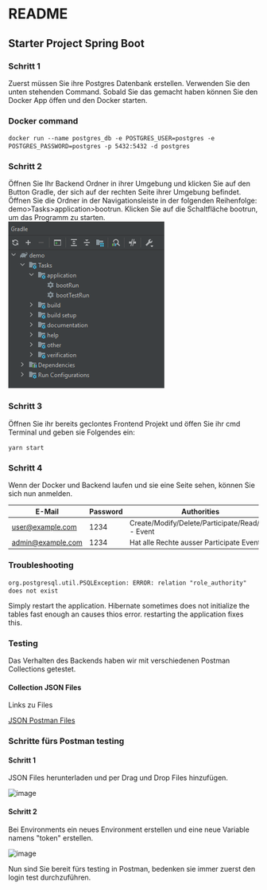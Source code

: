 # README #

## Starter Project Spring Boot


### Schritt 1
Zuerst müssen Sie ihre Postgres Datenbank erstellen. Verwenden Sie den unten stehenden Command. Sobald Sie das gemacht haben können Sie den Docker App öffen und den Docker starten.
### Docker command
```
docker run --name postgres_db -e POSTGRES_USER=postgres -e POSTGRES_PASSWORD=postgres -p 5432:5432 -d postgres
```
### Schritt 2
Öffnen Sie Ihr Backend Ordner in ihrer Umgebung und klicken Sie auf den Button Gradle, der sich auf der rechten Seite ihrer Umgebung befindet.
Öffnen Sie die Ordner in der Navigationsleiste in der folgenden Reihenfolge: demo>Tasks>application>bootrun. Klicken Sie auf die Schaltfläche bootrun, um das Programm zu starten.
![bootrun](/img/bootrun.png)


### Schritt 3 
Öffnen Sie ihr bereits geclontes Frontend Projekt und öffen Sie ihr cmd Terminal und geben sie Folgendes ein:
```
yarn start
```
### Schritt 4
Wenn der Docker und Backend laufen und sie eine Seite sehen, können Sie sich nun anmelden.

| E-Mail             | Password | Authorities                                        |
| ------------------ | -------- |----------------------------------------------------|
| user@example.com   | 1234     | Create/Modify/Delete/Participate/Read/join - Event |
| admin@example.com  | 1234     | Hat alle Rechte ausser Participate Event           |




### Troubleshooting

```
org.postgresql.util.PSQLException: ERROR: relation "role_authority" does not exist
```
Simply restart the application. Hibernate sometimes does not initialize the tables fast enough an causes thios error. restarting the application fixes this.


### Testing


Das Verhalten des Backends haben wir mit verschiedenen Postman Collections getestet.

#### Collection JSON Files

Links zu Files

[JSON Postman Files](https://github.com/SairamVijayakumar19/PLJ2023_uek223_team4_event_backend/blob/main/Postman%20json%20files/)

### Schritte fürs Postman testing

#### Schritt 1

JSON Files herunterladen und per Drag und Drop Files hinzufügen.

<img width="958" alt="image" src="https://github.com/SairamVijayakumar19/PLJ2023_uek223_team4_event_backend/assets/113603845/8c8caabd-bb59-4fe5-ad4b-4a631227aa83">

#### Schritt 2

Bei Environments ein neues Environment erstellen und eine neue Variable namens "token" erstellen.

<img width="961" alt="image" src="https://github.com/SairamVijayakumar19/PLJ2023_uek223_team4_event_backend/assets/113603845/bff27b1f-283f-416a-b943-acd12f3d273d"> 
 

Nun sind Sie bereit fürs testing in Postman, bedenken sie immer zuerst den login test durchzuführen.



